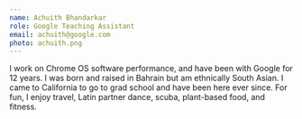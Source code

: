 ```yaml
---
name: Achuith Bhandarkar
role: Google Teaching Assistant
email: achuith@google.com
photo: achuith.png
---
```


I work on Chrome OS software performance, and have been with Google for 12 years. I was born and raised in Bahrain but am ethnically South Asian. I came to California to go to grad school and have been here ever since. For fun, I enjoy travel, Latin partner dance, scuba, plant-based food, and fitness.
